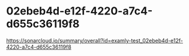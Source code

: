 # 02ebeb4d-e12f-4220-a7c4-d655c36119f8
https://sonarcloud.io/summary/overall?id=examly-test_02ebeb4d-e12f-4220-a7c4-d655c36119f8
